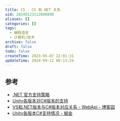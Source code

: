 ```yaml
---
title: CS - CS 和.NET 关系
uid: 20240123112806890
aliases: []
categories: []
tags:
  - 编程语言
  - 计算机/技术
archive: false
draft: false
todo: false
createTime: 2023-05-07 22:01:31
updateTime: 2024-09-12 08:13:24
---
```


## 参考

- [.NET 官方支持策略](https://dotnet.microsoft.com/zh-cn/platform/support/policy)
- [Unity各版本对C#版本的支持](https://blog.csdn.net/smile_Ho/article/details/119946986)
- [VS和.NET版本与C#版本对应关系 - WebApi - 博客园](https://www.cnblogs.com/webapi/p/15204940.html)
- [Unity各版本C#支持情况 - 掘金](https://juejin.cn/post/7088147774914428941)
